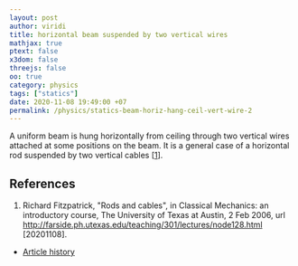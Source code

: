 ```yaml
---
layout: post
author: viridi
title: horizontal beam suspended by two vertical wires
mathjax: true
ptext: false
x3dom: false
threejs: false
oo: true
category: physics
tags: ["statics"]
date: 2020-11-08 19:49:00 +07
permalink: /physics/statics-beam-horiz-hang-ceil-vert-wire-2
---
```

A uniform beam is hung horizontally from ceiling through two vertical wires attached at some positions on the beam. It is a general case of a horizontal rod suspended by two vertical cables [[1](#ref1)].


## References
1. <a name="ref1"></a>Richard Fitzpatrick, "Rods and cables", in Classical Mechanics: an introductory course, The University of Texas at Austin, 2 Feb 2006, url <http://farside.ph.utexas.edu/teaching/301/lectures/node128.html> [20201108].

+ [Article history](https://github.com/butiran/butiran.github.io/commits/master/_posts/phys/2020-11-08-statics-beam-horiz-hang-ceil-vert-wire-2.md)
